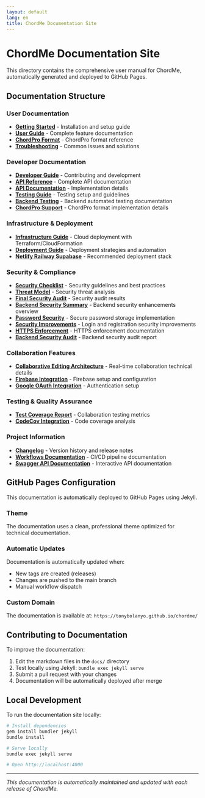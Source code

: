 ```yaml
---
layout: default
lang: en
title: ChordMe Documentation Site
---
```


# ChordMe Documentation Site

This directory contains the comprehensive user manual for ChordMe, automatically generated and deployed to GitHub Pages.

## Documentation Structure

### User Documentation
- **[Getting Started](getting-started.html)** - Installation and setup guide
- **[User Guide](user-guide.html)** - Complete feature documentation
- **[ChordPro Format](chordpro-format.html)** - ChordPro format reference
- **[Troubleshooting](troubleshooting.html)** - Common issues and solutions

### Developer Documentation
- **[Developer Guide](developer-guide.html)** - Contributing and development
- **[API Reference](api-reference.html)** - Complete API documentation
- **[API Documentation](api-documentation.html)** - Implementation details
- **[Testing Guide](testing.html)** - Testing setup and guidelines
- **[Backend Testing](backend-testing.html)** - Backend automated testing documentation
- **[ChordPro Support](chordpro-support.html)** - ChordPro format implementation details

### Infrastructure & Deployment
- **[Infrastructure Guide](infrastructure.html)** - Cloud deployment with Terraform/CloudFormation
- **[Deployment Guide](deployment.html)** - Deployment strategies and automation
- **[Netlify Railway Supabase](deployment-netlify-railway-supabase.html)** - Recommended deployment stack

### Security & Compliance
- **[Security Checklist](security-checklist.html)** - Security guidelines and best practices
- **[Threat Model](threat-model.html)** - Security threat analysis
- **[Final Security Audit](final-security-audit-report.html)** - Security audit results
- **[Backend Security Summary](backend-security-summary.html)** - Backend security enhancements overview
- **[Password Security](password-security.html)** - Secure password storage implementation
- **[Security Improvements](security-improvements.html)** - Login and registration security improvements
- **[HTTPS Enforcement](https-enforcement.html)** - HTTPS enforcement documentation
- **[Backend Security Audit](backend-security-audit.html)** - Backend security audit report

### Collaboration Features
- **[Collaborative Editing Architecture](collaborative-editing-architecture.html)** - Real-time collaboration technical details
- **[Firebase Integration](firebase-integration.html)** - Firebase setup and configuration
- **[Google OAuth Integration](google-oauth-integration.html)** - Authentication setup

### Testing & Quality Assurance
- **[Test Coverage Report](collaboration-test-coverage-report.html)** - Collaboration testing metrics
- **[CodeCov Integration](codecov.html)** - Code coverage analysis

### Project Information
- **[Changelog](changelog.html)** - Version history and release notes
- **[Workflows Documentation](workflows-documentation.html)** - CI/CD pipeline documentation
- **[Swagger API Documentation](swagger.html)** - Interactive API documentation

## GitHub Pages Configuration

This documentation is automatically deployed to GitHub Pages using Jekyll.

### Theme

The documentation uses a clean, professional theme optimized for technical documentation.

### Automatic Updates

Documentation is automatically updated when:
- New tags are created (releases)
- Changes are pushed to the main branch
- Manual workflow dispatch

### Custom Domain

The documentation is available at: `https://tonybolanyo.github.io/chordme/`

## Contributing to Documentation

To improve the documentation:

1. Edit the markdown files in the `docs/` directory
2. Test locally using Jekyll: `bundle exec jekyll serve`
3. Submit a pull request with your changes
4. Documentation will be automatically deployed after merge

## Local Development

To run the documentation site locally:

```bash
# Install dependencies
gem install bundler jekyll
bundle install

# Serve locally
bundle exec jekyll serve

# Open http://localhost:4000
```

---

*This documentation is automatically maintained and updated with each release of ChordMe.*